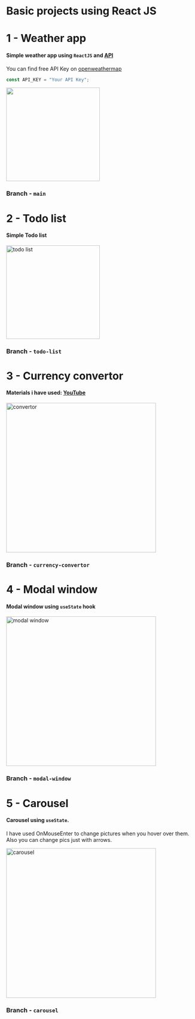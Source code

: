 # **Basic projects using React JS**

# **1 - Weather app**

#### Simple weather app using `ReactJS` and [API](https://home.openweathermap.org/api_keys)

You can find free API Key on [openweathermap](https://openweathermap.org/)

```js
const API_KEY = "Your API Key";
```

<img src="https://github.com/user-attachments/assets/fa5c873f-6f53-407c-be7f-c0b586f2b0c9" width="250">

### Branch - `main`

# **2 - Todo list**

#### Simple Todo list

<img width="250" alt="todo list" src="https://github.com/user-attachments/assets/05c2dd19-25b6-4ea0-8cfb-00b853cf9eb8">

### Branch - `todo-list`

# **3 - Currency convertor**

#### Materials i have used: [YouTube](https://www.youtube.com/watch?v=eS0GL73tkmw&t=4468s)

<img width="400" alt="convertor" src="https://github.com/user-attachments/assets/fbd66ec8-2905-48fc-a1ac-cf534866ea1a">

### Branch - `currency-convertor`

# **4 - Modal window**

#### Modal window using `useState` hook

<img width="400" alt="modal window" src="https://github.com/user-attachments/assets/fa136d27-343a-4b66-8c9e-dee910d02cb9">

### Branch - `modal-window`

# **5 - Carousel**

#### Carousel using `useState`.

I have used OnMouseEnter to change pictures when you hover over them. Also you can change pics just with arrows.

<img width="400" alt="carousel" src="https://github.com/user-attachments/assets/2ad5b22b-12bc-425c-8e8a-12c86041b283">

### Branch - `carousel`
